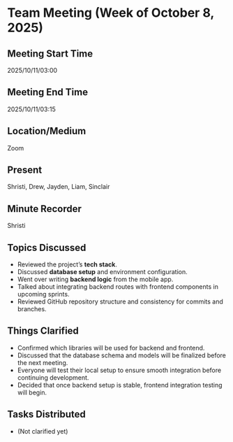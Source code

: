 # Team Meeting (Week of October 8, 2025)

## Meeting Start Time  
2025/10/11/03:00  

## Meeting End Time  
2025/10/11/03:15  

## Location/Medium  
Zoom  

## Present  
Shristi, Drew, Jayden, Liam, Sinclair  

## Minute Recorder  
Shristi  

## Topics Discussed  
- Reviewed the project’s **tech stack**.  
- Discussed **database setup** and environment configuration.  
- Went over writing **backend logic** from the mobile app.  
- Talked about integrating backend routes with frontend components in upcoming sprints.  
- Reviewed GitHub repository structure and consistency for commits and branches.  

## Things Clarified  
- Confirmed which libraries will be used for backend and frontend.  
- Discussed that the database schema and models will be finalized before the next meeting.  
- Everyone will test their local setup to ensure smooth integration before continuing development.  
- Decided that once backend setup is stable, frontend integration testing will begin.  

## Tasks Distributed  
- (Not clarified yet)

